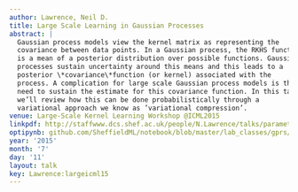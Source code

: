 ```yaml
---
author: Lawrence, Neil D.
title: Large Scale Learning in Gaussian Processes
abstract: |
  Gaussian process models view the kernel matrix as representing the
  covariance between data points. In a Gaussian process, the RKHS function
  is a mean of a posterior distribution over possible functions. Gaussian
  processes sustain uncertainty around this means and this leads to a
  posterior \*covariance\*function (or kernel) associated with the
  process. A complication for large scale Gaussian process models is the
  need to sustain the estimate for this covariance function. In this talk
  we’ll review how this can be done probabilistically through a
  variational approach we know as ’variational compression’.
venue: Large-Scale Kernel Learning Workshop @ICML2015
linkpdf: http://staffwww.dcs.shef.ac.uk/people/N.Lawrence/talks/parametric_icmllskw15.pdf
optipynb: github.com/SheffieldML/notebook/blob/master/lab_classes/gprs/Low%20Rank%20Gaussian%20Processes.ipynb
year: '2015'
month: '7'
day: '11'
layout: talk
key: Lawrence:largeicml15
---
```

